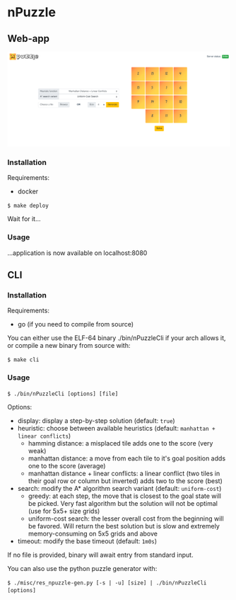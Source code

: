 # nPuzzle

## Web-app

![front](https://github.com/42Projects/nPuzzle/blob/master/misc/front.png)

### Installation
Requirements:
 - docker

`$ make deploy`

Wait for it...

### Usage
...application is now available on localhost:8080

## CLI

### Installation
Requirements:
 - go (if you need to compile from source)

You can either use the ELF-64 binary ./bin/nPuzzleCli if your arch allows it, or compile a new binary from source with:

`$ make cli`

### Usage

`$ ./bin/nPuzzleCli [options] [file]`

Options:
 - display: display a step-by-step solution (default: `true`)
 - heuristic: choose between available heuristics (default: `manhattan + linear conflicts`)
   - hamming distance: a misplaced tile adds one to the score (very weak)
   - manhattan distance: a move from each tile to it's goal position adds one to the score (average)
   - manhattan distance + linear conflicts: a linear conflict (two tiles in their goal row or column but inverted) adds two to the score (best)
 - search: modify the A* algorithm search variant (default: `uniform-cost`)
   - greedy: at each step, the move that is closest to the goal state will be picked. Very fast algorithm but the solution will not be optimal (use for 5x5+ size grids)
   - uniform-cost search: the lesser overall cost from the beginning will be favored. Will return the best solution but is slow and extremely memory-consuming on 5x5 grids and above
 - timeout: modify the base timeout (default: `1m0s`)

If no file is provided, binary will await entry from standard input.

You can also use the python puzzle generator with:

`$ ./misc/res_npuzzle-gen.py [-s | -u] [size] | ./bin/nPuzzleCli [options]`
